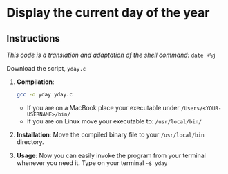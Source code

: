 # Display the current day of the year

## Instructions

_This code is a translation and adaptation of the shell command:_ `date +%j`

Download the script, `yday.c`

1. **Compilation**:
   ```bash
   gcc -o yday yday.c
   ```
   - If you are on a MacBook place your executable under `/Users/<YOUR-USERNAME>/bin/`
   - If you are on Linux move your executable to: `/usr/local/bin/`

2. **Installation**:
   Move the compiled binary file to your `/usr/local/bin` directory.

3. **Usage**:
   Now you can easily invoke the program from your terminal whenever you need it.
   Type on your terminal `~$ yday`

